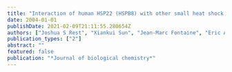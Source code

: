 ```yaml
---
title: "Interaction of human HSP22 (HSPB8) with other small heat shock proteins"
date: 2004-01-01
publishDate: 2021-02-09T21:11:55.280654Z
authors: ["Joshua S Rest", "Xiankui Sun", "Jean-Marc Fontaine", "Eric A Shelden", "Michael J Welsh", "Rainer Benndorf"]
publication_types: ["2"]
abstract: ""
featured: false
publication: "*Journal of biological chemistry*"
---
```


